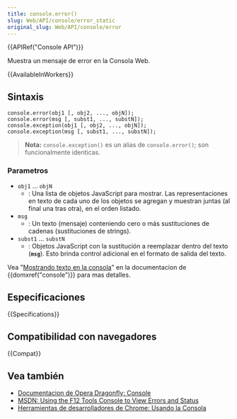 ```yaml
---
title: console.error()
slug: Web/API/console/error_static
original_slug: Web/API/console/error
---
```


{{APIRef("Console API")}}

Muestra un mensaje de error en la Consola Web.

{{AvailableInWorkers}}

## Sintaxis

```
console.error(obj1 [, obj2, ..., objN]);
console.error(msg [, subst1, ..., substN]);
console.exception(obj1 [, obj2, ..., objN]);
console.exception(msg [, subst1, ..., substN]);
```

> **Nota:** `console.exception()` es un alias de `console.error()`; son funcionalmente identicas.

### Parametros

- `obj1` ... `objN`
  - : Una lista de objetos JavaScript para mostrar. Las representaciones en texto de cada uno de los objetos se agregan y muestran juntas (al final una tras otra), en el orden listado.
- `msg`
  - : Un texto (mensaje) conteniendo cero o más sustituciones de cadenas (sustituciones de strings).
- `subst1` ... `substN`
  - : Objetos JavaScript con la sustitución a reemplazar dentro del texto (**`msg`**). Esto brinda control adicional en el formato de salida del texto.

Vea "[Mostrando texto en la consola](/es/docs/Web/API/console#Outputting_text_to_the_console)" en la documentacion de {{domxref("console")}} para mas detalles.

## Especificaciones

{{Specifications}}

## Compatibilidad con navegadores

{{Compat}}

## Vea también

- [Documentacion de Opera Dragonfly: Console](http://www.opera.com/dragonfly/documentation/console/)
- [MSDN: Using the F12 Tools Console to View Errors and Status](http://msdn.microsoft.com/library/gg589530)
- [Herramientas de desarrolladores de Chrome: Usando la Consola](https://developers.google.com/chrome-developer-tools/docs/console#errors_and_warnings)
